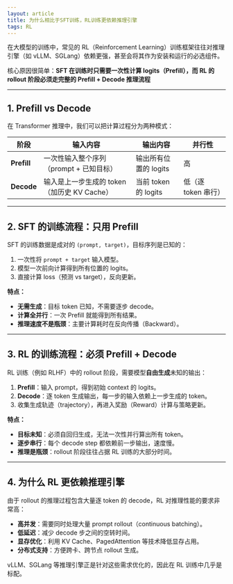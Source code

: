 ```yaml
---
layout: article
title: 为什么相比于SFT训练，RL训练更依赖推理引擎
tags: RL
---
```



在大模型的训练中，常见的 RL（Reinforcement Learning）训练框架往往对推理引擎（如 vLLM、SGLang）依赖更强，甚至会将其作为安装和运行的必选组件。

核心原因很简单：**SFT 在训练时只需要一次性计算 logits（Prefill），而 RL 的 rollout 阶段必须走完整的 Prefill + Decode 推理流程**

---

## 1. Prefill vs Decode

在 Transformer 推理中，我们可以把计算过程分为两种模式：

| 阶段          | 输入内容                          | 输出内容              | 并行性           |
| ----------- | ----------------------------- | ----------------- | ------------- |
| **Prefill** | 一次性输入整个序列（prompt + 已知目标）      | 输出所有位置的 logits    | 高             |
| **Decode**  | 输入是上一步生成的 token（加历史 KV Cache） | 当前 token 的 logits | 低（逐 token 串行） |

---

## 2. SFT 的训练流程：只用 Prefill

SFT 的训练数据是成对的 `(prompt, target)`，目标序列是已知的：

1. 一次性将 `prompt + target` 输入模型。
2. 模型一次前向计算得到所有位置的 logits。
3. 直接计算 loss（预测 vs target），反向更新。

**特点：**

* **无需生成**：目标 token 已知，不需要逐步 decode。
* **计算全并行**：一次 Prefill 就能得到所有结果。
* **推理速度不是瓶颈**：主要计算耗时在反向传播（Backward）。

---

## 3. RL 的训练流程：必须 Prefill + Decode

RL 训练（例如 RLHF）中的 rollout 阶段，需要模型**自由生成**未知的输出：

1. **Prefill**：输入 prompt，得到初始 context 的 logits。
2. **Decode**：逐 token 生成输出，每一步的输入依赖上一步生成的 token。
3. 收集生成轨迹（trajectory），再进入奖励（Reward）计算与策略更新。

**特点：**

* **目标未知**：必须自回归生成，无法一次性并行算出所有 token。
* **逐步串行**：每个 decode step 都依赖前一步输出，速度慢。
* **推理是瓶颈**：rollout 阶段往往占据 RL 训练的大部分时间。

---

## 4. 为什么 RL 更依赖推理引擎

由于 rollout 的推理过程包含大量逐 token 的 decode，RL 对推理性能的要求非常高：

* **高并发**：需要同时处理大量 prompt rollout（continuous batching）。
* **低延迟**：减少 decode 步之间的空转时间。
* **显存优化**：利用 KV Cache、PagedAttention 等技术降低显存占用。
* **分布式支持**：方便跨卡、跨节点 rollout 生成。

vLLM、SGLang 等推理引擎正是针对这些需求优化的，因此在 RL 训练中几乎是标配。
